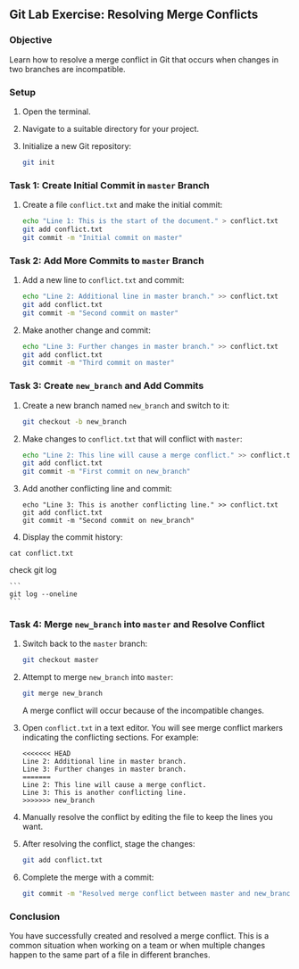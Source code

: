 
## Git Lab Exercise: Resolving Merge Conflicts

### Objective
Learn how to resolve a merge conflict in Git that occurs when changes in two branches are incompatible.

### Setup

1. Open the terminal.
2. Navigate to a suitable directory for your project.
3. Initialize a new Git repository:

   ```bash
   git init
   ```

### Task 1: Create Initial Commit in `master` Branch

1. Create a file `conflict.txt` and make the initial commit:

   ```bash
   echo "Line 1: This is the start of the document." > conflict.txt
   git add conflict.txt
   git commit -m "Initial commit on master"
   ```

### Task 2: Add More Commits to `master` Branch

1. Add a new line to `conflict.txt` and commit:

   ```bash
   echo "Line 2: Additional line in master branch." >> conflict.txt
   git add conflict.txt
   git commit -m "Second commit on master"
   ```

2. Make another change and commit:

   ```bash
   echo "Line 3: Further changes in master branch." >> conflict.txt
   git add conflict.txt
   git commit -m "Third commit on master"
   ```

### Task 3: Create `new_branch` and Add Commits

1. Create a new branch named `new_branch` and switch to it:

   ```bash
   git checkout -b new_branch
   ```

2. Make changes to `conflict.txt` that will conflict with `master`:

   ```bash
   echo "Line 2: This line will cause a merge conflict." >> conflict.txt
   git add conflict.txt
   git commit -m "First commit on new_branch"
   ```

3. Add another conflicting line and commit:

   ```
   echo "Line 3: This is another conflicting line." >> conflict.txt
   git add conflict.txt
   git commit -m "Second commit on new_branch"
   ```

 4. Display the commit history:


   ```
   cat conflict.txt
   ```

   check git log

    ```
    git log --oneline
    ```
    


### Task 4: Merge `new_branch` into `master` and Resolve Conflict

1. Switch back to the `master` branch:

   ```bash
   git checkout master
   ```

2. Attempt to merge `new_branch` into `master`:

   ```bash
   git merge new_branch
   ```

   A merge conflict will occur because of the incompatible changes.

3. Open `conflict.txt` in a text editor. You will see merge conflict markers indicating the conflicting sections. For example:

   ```
   <<<<<<< HEAD
   Line 2: Additional line in master branch.
   Line 3: Further changes in master branch.
   =======
   Line 2: This line will cause a merge conflict.
   Line 3: This is another conflicting line.
   >>>>>>> new_branch
   ```

4. Manually resolve the conflict by editing the file to keep the lines you want.
5. After resolving the conflict, stage the changes:

   ```bash
   git add conflict.txt
   ```

6. Complete the merge with a commit:

   ```bash
   git commit -m "Resolved merge conflict between master and new_branch"
   ```

### Conclusion

You have successfully created and resolved a merge conflict. This is a common situation when working on a team or when multiple changes happen to the same part of a file in different branches.

